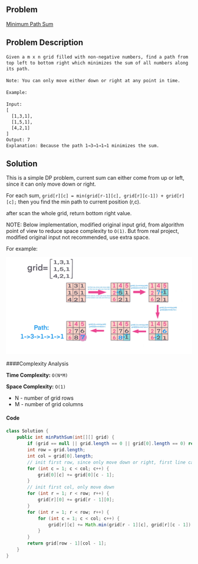 ## Problem
[Minimum Path Sum](https://leetcode.com/explore/challenge/card/30-day-leetcoding-challenge/530/week-3/3303/)

## Problem Description
```
Given a m x n grid filled with non-negative numbers, find a path from top left to bottom right which minimizes the sum of all numbers along its path.

Note: You can only move either down or right at any point in time.

Example:

Input:
[
  [1,3,1],
  [1,5,1],
  [4,2,1]
]
Output: 7
Explanation: Because the path 1→3→1→1→1 minimizes the sum.
```

## Solution
This is a simple DP problem, current sum can either come from up or left, since it can only move down or right.

For each sum, `grid[r][c] = min(grid[r-1][c], grid[r][c-1]) + grid[r][c];` then you find the min path to current position (r,c).

after scan the whole grid, return bottom right value.
 
NOTE: Below implementation, modified original input grid, from algorithm point of view to reduce space complexity to `O(1)`. 
But from real project, modified original input not recommended, use extra space.

For example: 
 

![Minimum Path Sum](../../assets/leetcode/minimum-path-sum.png)

####Complexity Analysis

**Time Complexity:** `O(N*M)`

**Space Complexity:** `O(1)`

- N - number of grid rows
- M - number of grid columns

#### Code

```java
class Solution {
    public int minPathSum(int[][] grid) {
        if (grid == null || grid.length == 0 || grid[0].length == 0) return 0;
        int row = grid.length;
        int col = grid[0].length;
        // init first row, since only move down or right, first line can only move from left to right
        for (int c = 1; c < col; c++) {
            grid[0][c] += grid[0][c - 1];
        }
        // init first col, only move down
        for (int r = 1; r < row; r++) {
            grid[r][0] += grid[r - 1][0];
        }
        for (int r = 1; r < row; r++) {
            for (int c = 1; c < col; c++) {
                grid[r][c] += Math.min(grid[r - 1][c], grid[r][c - 1]);
            }
        }
        return grid[row - 1][col - 1];
    }
}
```
